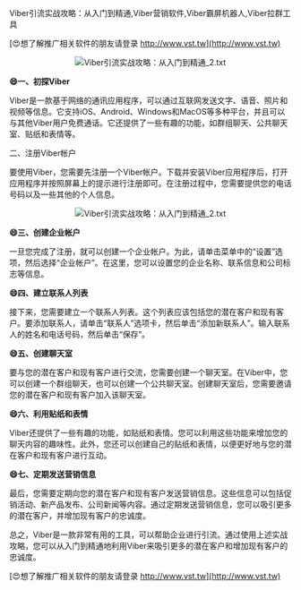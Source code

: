 Viber引流实战攻略：从入门到精通,Viber营销软件,Viber霸屏机器人,Viber拉群工具

[😍想了解推广相关软件的朋友请登录 http://www.vst.tw](http://www.vst.tw)

 <center><img src="https://vst.tw/MP4/tuiguang/png/5.png" alt="Viber引流实战攻略：从入门到精通_2.txt"></center>

**😄一、初探Viber**

Viber是一款基于网络的通讯应用程序，可以通过互联网发送文字、语音、照片和视频等信息。它支持iOS、Android、Windows和MacOS等多种平台，并且可以与其他Viber用户免费通话。它还提供了一些有趣的功能，如群组聊天、公共聊天室、贴纸和表情等。

二、注册Viber帐户

要使用Viber，您需要先注册一个Viber帐户。下载并安装Viber应用程序后，打开应用程序并按照屏幕上的提示进行注册即可。在注册过程中，您需要提供您的电话号码以及一些其他的个人信息。

 <center><img src="https://vst.tw/MP4/tuiguang/png/2.png" alt="Viber引流实战攻略：从入门到精通_2.txt"></center>

**😄三、创建企业帐户**

一旦您完成了注册，就可以创建一个企业帐户。为此，请单击菜单中的“设置”选项，然后选择“企业帐户”。在这里，您可以设置您的企业名称、联系信息和公司标志等信息。

**😄四、建立联系人列表**

接下来，您需要建立一个联系人列表。这个列表应该包括您的潜在客户和现有客户。要添加联系人，请单击“联系人”选项卡，然后单击“添加新联系人”。输入联系人的姓名和电话号码，然后单击“保存”。

**😄五、创建聊天室**

要与您的潜在客户和现有客户进行交流，您需要创建一个聊天室。在Viber中，您可以创建一个群组聊天，也可以创建一个公共聊天室。创建聊天室后，您需要邀请您的潜在客户和现有客户加入该聊天室。

**😄六、利用贴纸和表情**

Viber还提供了一些有趣的功能，如贴纸和表情。您可以利用这些功能来增加您的聊天内容的趣味性。此外，您还可以创建自己的贴纸和表情，以便更好地与您的潜在客户和现有客户进行互动。

**😄七、定期发送营销信息**

最后，您需要定期向您的潜在客户和现有客户发送营销信息。这些信息可以包括促销活动、新产品发布、公司新闻等内容。通过定期发送营销信息，您可以吸引更多的潜在客户，并增加现有客户的忠诚度。

总之，Viber是一款非常有用的工具，可以帮助企业进行引流。通过使用上述实战攻略，您可以从入门到精通地利用Viber来吸引更多的潜在客户和增加现有客户的忠诚度。

[😍想了解推广相关软件的朋友请登录 http://www.vst.tw](http://www.vst.tw)



